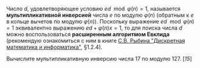 Число $d$, удовлетворяющее условию $e d \mod \varphi (n) = 1$, называется **мультипликативной инверсией** числа $e$ по модулю $\varphi (n)$ (обратным к $e$ в кольце вычетов по модулю $\varphi (n)$). Поскольку выражение $e d \mod \varphi (n) = 1$ эквивалентно выражению $e d + \varphi (n) x = 1$, то для поиска числа $d$ можно воспользоваться **расширенным алгоритмом Евклида** (рекомендую ознакомиться с ним в книге [С.В. Рыбина "Дискретная математика и информатика"](https://docviewer.yandex.ru/view/63457968/?page=36&*=QMVklxuRF4z6tRkr15HpvzK9cNp7InVybCI6InlhLWRpc2stcHVibGljOi8vWmFLL29IK08zQ0FJSWJyRFo0N21jaFpzN1V1VzJnMklmRHZYdGFSRVFENUVhSVp1SnVwYkZIc21RYU9uTUs3eXEvSjZicG1SeU9Kb25UM1ZvWG5EYWc9PSIsInRpdGxlIjoiQ29tcE1hdGgucGRmIiwibm9pZnJhbWUiOmZhbHNlLCJ1aWQiOiI2MzQ1Nzk2OCIsInRzIjoxNjczMTc0ODEyNDYzLCJ5dSI6IjcyNzE0NzM4OTE2NzEwNDUwNDAifQ%3D%3D), §1.2.4).

Вычислите мультипликативную инверсию числа $17$ по модулю $127$. \[*15*\]
